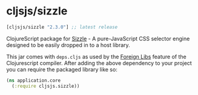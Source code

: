 # cljsjs/sizzle
[](dependency)
```clojure
[cljsjs/sizzle "2.3.0"] ;; latest release
```
[](/dependency)

ClojureScript package for [Sizzle](sizzle) - A pure-JavaScript CSS selector engine designed to be easily dropped in to a host library.

This jar comes with `deps.cljs` as used by the [Foreign Libs][flibs] feature
of the Clojurescript compiler. After adding the above dependency to your project
you can require the packaged library like so:

```clojure
(ns application.core
  (:require cljsjs.sizzle))
```
[sizzle]: https://github.com/jquery/sizzle
[flibs]: https://github.com/clojure/clojurescript/wiki/Packaging-Foreign-Dependencies
